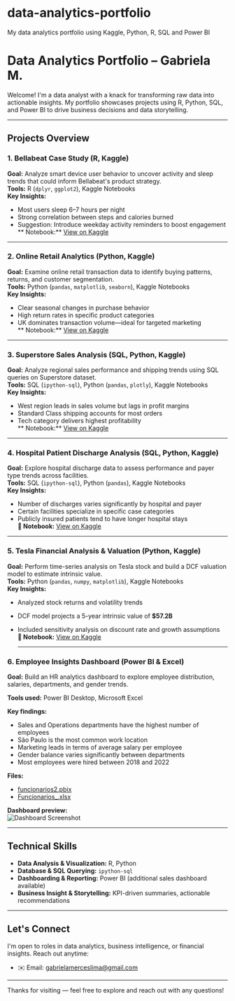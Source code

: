 # data-analytics-portfolio
My data analytics portfolio using Kaggle, Python, R, SQL and Power BI

# Data Analytics Portfolio – Gabriela M.

Welcome! I'm a data analyst with a knack for transforming raw data into actionable insights. My portfolio showcases projects using R, Python, SQL, and Power BI to drive business decisions and data storytelling.

---

## Projects Overview

### 1.  Bellabeat Case Study (R, Kaggle)  
**Goal:** Analyze smart device user behavior to uncover activity and sleep trends that could inform Bellabeat's product strategy.  
**Tools:** R (`dplyr`, `ggplot2`), Kaggle Notebooks  
**Key Insights:**  
- Most users sleep 6–7 hours per night  
- Strong correlation between steps and calories burned  
- Suggestion: Introduce weekday activity reminders to boost engagement  
** Notebook:** [View on Kaggle](https://www.kaggle.com/code/gabriielaml/bellabeat-case-study-user-activity-insights)

---

### 2. Online Retail Analytics (Python, Kaggle)  
**Goal:** Examine online retail transaction data to identify buying patterns, returns, and customer segmentation.  
**Tools:** Python (`pandas`, `matplotlib`, `seaborn`), Kaggle Notebooks  
**Key Insights:**  
- Clear seasonal changes in purchase behavior  
- High return rates in specific product categories  
- UK dominates transaction volume—ideal for targeted marketing  
** Notebook:** [View on Kaggle](https://www.kaggle.com/code/gabriielaml/online-retail-analytics)

---

### 3. Superstore Sales Analysis (SQL, Python, Kaggle)  
**Goal:** Analyze regional sales performance and shipping trends using SQL queries on Superstore dataset.  
**Tools:** SQL (`ipython-sql`), Python (`pandas`, `plotly`), Kaggle Notebooks  
**Key Insights:**  
- West region leads in sales volume but lags in profit margins  
- Standard Class shipping accounts for most orders  
- Tech category delivers highest profitability  
** Notebook:** [View on Kaggle](https://www.kaggle.com/code/gabriielaml/superstore-sql-sales-analysis-portfolio-project)

---

### 4. Hospital Patient Discharge Analysis (SQL, Python, Kaggle)  
**Goal:** Explore hospital discharge data to assess performance and payer type trends across facilities.  
**Tools:** SQL (`ipython-sql`), Python (`pandas`), Kaggle Notebooks  
**Key Insights:**  
- Number of discharges varies significantly by hospital and payer  
- Certain facilities specialize in specific case categories  
- Publicly insured patients tend to have longer hospital stays  
**📎 Notebook:** [View on Kaggle](https://www.kaggle.com/code/gabriielaml/sql-data-analysis-patient-discharges-and-hospital)

---

### 5. Tesla Financial Analysis & Valuation (Python, Kaggle)  
**Goal:** Perform time-series analysis on Tesla stock and build a DCF valuation model to estimate intrinsic value.  
**Tools:** Python (`pandas`, `numpy`, `matplotlib`), Kaggle Notebooks  
**Key Insights:**  
- Analyzed stock returns and volatility trends  
- DCF model projects a 5-year intrinsic value of **$57.2B**  
- Included sensitivity analysis on discount rate and growth assumptions  
**📎 Notebook:** [View on Kaggle](https://www.kaggle.com/code/gabriielaml/tesla-financial-analysis)

  ---

### 6. Employee Insights Dashboard (Power BI & Excel)

**Goal:** Build an HR analytics dashboard to explore employee distribution, salaries, departments, and gender trends.

**Tools used:** Power BI Desktop, Microsoft Excel

**Key findings:**
- Sales and Operations departments have the highest number of employees
- São Paulo is the most common work location
- Marketing leads in terms of average salary per employee
- Gender balance varies significantly between departments
- Most employees were hired between 2018 and 2022

**Files:**
- [funcionarios2.pbix](./PowerBI_Funcionarios/funcionarios2.pbix)
- [Funcionarios_.xlsx](./PowerBI_Funcionarios/Funcionarios_.xlsx)

**Dashboard preview:**  
![Dashboard Screenshot](./PowerBI_Funcionarios/dashboard_funcionarios.png)


---

## Technical Skills

- **Data Analysis & Visualization:** R, Python  
- **Database & SQL Querying:** `ipython-sql`  
- **Dashboarding & Reporting:** Power BI (additional sales dashboard available)  
- **Business Insight & Storytelling:** KPI-driven summaries, actionable recommendations

---

##  Let's Connect

I'm open to roles in data analytics, business intelligence, or financial insights. Reach out anytime:

- ✉️ Email: gabrielamerceslima@gmail.com
---

Thanks for visiting — feel free to explore and reach out with any questions!  
